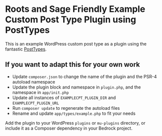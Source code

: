 # Roots and Sage Friendly Example Custom Post Type Plugin using PostTypes
This is an example WordPress custom post type as a plugin using the fantastic [PostTypes](https://github.com/jjgrainger/PostTypes).

## If you want to adapt this for your own work
* Update `composer.json` to change the name of the plugin and the PSR-4 autoload namespace
* Update the plugin block and namespace in `plugin.php`, and the namespace in `app/init.php`
* Update all instances of `EXAMPLECPT_PLUGIN_DIR` and `EXAMPLECPT_PLUGIN_URL`
* Run `composer update` to regenerate the autoload files
* Rename and update `app/types/example.php` to fit your needs

Add the plugin to your WordPress `plugins` or `mu-plugins` directory, or include it as a Composer dependency in your Bedrock project.
